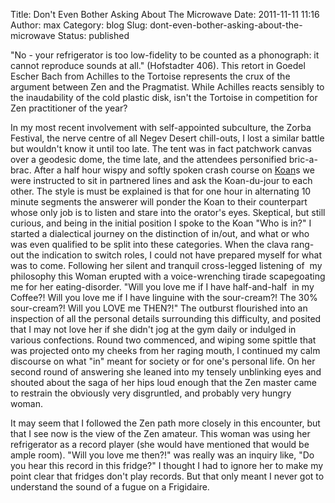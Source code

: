 Title: Don't Even Bother Asking About The Microwave
Date: 2011-11-11 11:16
Author: max
Category: blog
Slug: dont-even-bother-asking-about-the-microwave
Status: published

"No - your refrigerator is too low-fidelity to be counted as a phonograph: it cannot reproduce sounds at all." (Hofstadter 406). This retort in Goedel Escher Bach from Achilles to the Tortoise represents the crux of the argument between Zen and the Pragmatist. While Achilles reacts sensibly to the inaudability of the cold plastic disk, isn't the Tortoise in competition for Zen practitioner of the year?

In my most recent involvement with self-appointed subculture, the Zorba Festival, the nerve centre of all Negev Desert chill-outs, I lost a similar battle but wouldn't know it until too late. The tent was in fact patchwork canvas over a geodesic dome, the time late, and the attendees personified bric-a-brac. After a half hour wispy and softly spoken crash course on [Koan](http://en.wikipedia.org/wiki/Koan "Koan")s we were instructed to sit in partnered lines and ask the Koan-du-jour to each other. The style is must be explained is that for one hour in alternating 10 minute segments the answerer will ponder the Koan to their counterpart whose only job is to listen and stare into the orator's eyes. Skeptical, but still curious, and being in the initial position I spoke to the Koan "Who is in?" I started a dialectical journey on the distinction of in/out, and what or who was even qualified to be split into these categories. When the clava rang-out the indication to switch roles, I could not have prepared myself for what was to come. Following her silent and tranquil cross-legged listening of  my philosophy this Woman erupted with a voice-wrenching tirade scapegoating me for her eating-disorder. "Will you love me if I have half-and-half  in my Coffee?! Will you love me if I have linguine with the sour-cream?! The 30% sour-cream?! Will you LOVE me THEN?!" The outburst flourished into an inspection of all the personal details surrounding this difficulty, and posited that I may not love her if she didn't jog at the gym daily or indulged in various confections. Round two commenced, and wiping some spittle that was projected onto my cheeks from her raging mouth, I continued my calm discourse on what "in" meant for society or for one's personal life. On her second round of answering she leaned into my tensely unblinking eyes and shouted about the saga of her hips loud enough that the Zen master came to restrain the obviously very disgruntled, and probably very hungry woman.

It may seem that I followed the Zen path more closely in this encounter, but that I see now is the view of the Zen amateur. This woman was using her refrigerator as a record player (she would have mentioned that would be ample room). "Will you love me then?!" was really was an inquiry like, "Do you hear this record in this fridge?" I thought I had to ignore her to make my point clear that fridges don't play records. But that only meant I never got to understand the sound of a fugue on a Frigidaire.
